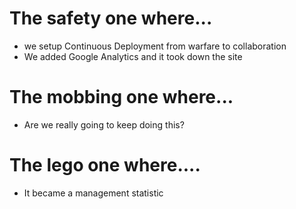 # The safety one where...

* we setup Continuous Deployment from warfare to collaboration
* We added Google Analytics and it took down the site

# The mobbing one where...

* Are we really going to keep doing this?

# The lego one where....

* It became a management statistic

